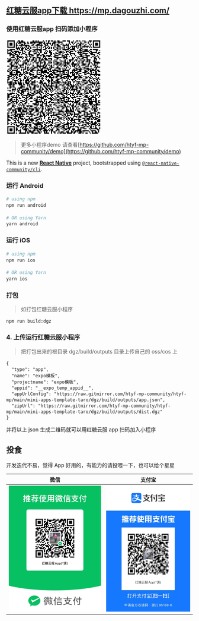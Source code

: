 ## [红糖云服app下载 https://mp.dagouzhi.com/ ](https://mp.dagouzhi.com/)

### 使用红糖云服app 扫码添加小程序

[![小程序码](./qrcode.png)](https://share.dagouzhi.com/#/pages/index/index?data=%7B%22type%22%3A%22app%22%2C%22name%22%3A%22mini-apps-template-expo%22%2C%22projectname%22%3A%22RN%E6%A8%A1%E7%89%88%22%2C%22appid%22%3A%22__rn_temp_appid__%22%2C%22appUrlConfig%22%3A%22https%3A%2F%2Fraw.gitmirror.com%2Fhtyf-mp-community%2Fhtyf-mp%2Fmain%2Fmini-apps-template-expo%2Fdgz%2Fbuild%2Foutputs%2Fapp.json%22%2C%22zipUrl%22%3A%22https%3A%2F%2Fraw.gitmirror.com%2Fhtyf-mp-community%2Fhtyf-mp%2Fmain%2Fmini-apps-template-expo%2Fdgz%2Fbuild%2Foutputs%2Fdist.dgz%22%7D)

>更多小程序demo 请查看[https://github.com/htyf-mp-community/demo](https://github.com/htyf-mp-community/demo)

This is a new [**React Native**](https://reactnative.dev) project, bootstrapped using [`@react-native-community/cli`](https://github.com/react-native-community/cli).

### 运行 Android

```bash
# using npm
npm run android

# OR using Yarn
yarn android
```

### 运行 iOS

```bash
# using npm
npm run ios

# OR using Yarn
yarn ios
```
### 打包

> 如打包红糖云服小程序

```
npm run build:dgz
```

### 4. 上传运行红糖云服小程序

> 把打包出来的根目录 dgz/build/outputs 目录上传自己的 oss/cos 上

```
{
  "type": "app",
  "name": "expo模板",
  "projectname": "expo模板",
  "appid": "__expo_temp_appid__",
  "appUrlConfig": "https://raw.gitmirror.com/htyf-mp-community/htyf-mp/main/mini-apps-template-taro/dgz/build/outputs/app.json",
  "zipUrl": "https://raw.gitmirror.com/htyf-mp-community/htyf-mp/main/mini-apps-template-taro/dgz/build/outputs/dist.dgz"
}
```

并将以上 json 生成二维码就可以用红糖云服 app 扫码加入小程序

## 投食

开发迭代不易，觉得 App 好用的，有能力的请投喂一下，也可以给个星星

| 微信  | 支付宝 |
| ------------- | ------------- |
| ![微信](./docs/IMG_5087.jpg)  | ![支付宝](./docs/IMG_5088.jpg) |